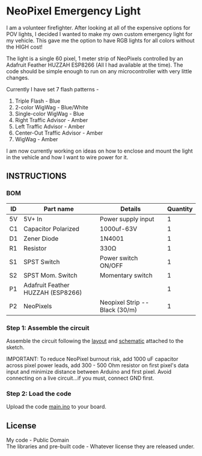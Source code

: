 # NeoPixel Emergency Light

I am a volunteer firefighter. After looking at all of the expensive options for POV lights, I decided I wanted to 
make my own custom emergency light for my vehicle. This gave me the option to have RGB lights for all colors without the HIGH cost!

The light is a single 60 pixel, 1 meter strip of NeoPixels controlled by an Adafruit Feather HUZZAH ESP8266 (All I had available at the time).
The code should be simple enough to run on any microcontroller with very little changes.

Currently I have set 7 flash patterns -
1. Triple Flash - Blue
2. 2-color WigWag - Blue/White
3. Single-color WigWag - Blue
4. Right Traffic Advisor - Amber
5. Left Traffic Advisor - Amber
6. Center-Out Traffic Advisor - Amber
7. WigWag - Amber

I am now currently working on ideas on how to enclose and mount the light in the vehicle and how I want to wire power for it.

## INSTRUCTIONS

### BOM

ID | Part name | Details | Quantity
-- | --------- | ----------- | --------
5V | 5V+ In | Power supply input | 1
C1 | Capacitor Polarized | 1000uf-63V | 1
D1 | Zener Diode | 1N4001 | 1
R1 | Resistor | 330Ω | 1
S1 | SPST Switch | Power switch ON/OFF | 1
S2 | SPST Mom. Switch  | Momentary switch | 1
P1 | Adafruit Feather HUZZAH (ESP8266) | | 1
P2 | NeoPixels | Neopixel Strip -- Black (30/m)	| 1

### Step 1: Assemble the circuit

Assemble the circuit following the [layout](https://github.com/jlewsader/NeoPixel-Emergency-Light/blob/master/layout.jpg) and [schematic](https://github.com/jlewsader/NeoPixel-Emergency-Light/blob/master/schematic.jpg) attached to the sketch.

IMPORTANT: To reduce NeoPixel burnout risk, add 1000 uF capacitor across
pixel power leads, add 300 - 500 Ohm resistor on first pixel's data input
and minimize distance between Arduino and first pixel.  Avoid connecting
on a live circuit...if you must, connect GND first.

### Step 2: Load the code

Upload the code [main.ino](https://github.com/jlewsader/NeoPixel-Emergency-Light/blob/master/main.ino) to your board.

## License
My code - Public Domain  
The libraries and pre-built code - Whatever license they are released under.
